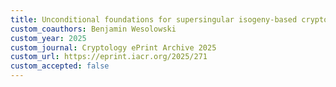 ```yaml
---
title: Unconditional foundations for supersingular isogeny-based cryptography
custom_coauthors: Benjamin Wesolowski
custom_year: 2025
custom_journal: Cryptology ePrint Archive 2025
custom_url: https://eprint.iacr.org/2025/271
custom_accepted: false
---
```

